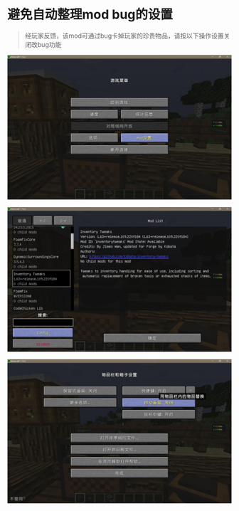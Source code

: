 # 避免自动整理mod bug的设置

> 经玩家反馈，该mod可通过bug卡掉玩家的珍贵物品，请按以下操作设置关闭改bug功能

![&#x6253;&#x5F00;mod&#x8BBE;&#x7F6E;](../assets/1.jpg)

![&#x627E;&#x5230;&#x80CC;&#x5305;&#x6574;&#x7406;mod&#xFF0C;&#x70B9;&#x51FB;config&#x4FEE;&#x6539;&#x8BBE;&#x7F6E;](../assets/2.jpg)

![&#x5173;&#x95ED;&#x81EA;&#x52A8;&#x91CD;&#x88C5;&#x529F;&#x80FD;](../assets/3.jpg)

